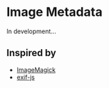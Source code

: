 # Image Metadata

In development...

## Inspired by

* [ImageMagick](https://github.com/exif-js/exif-js)
* [exif-js](https://github.com/exif-js/exif-js)
